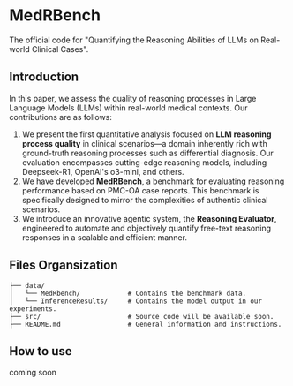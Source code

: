 # MedRBench 
The official code for "Quantifying the Reasoning Abilities of LLMs on Real-world Clinical Cases".

## Introduction
In this paper, we assess the quality of reasoning processes in Large Language Models (LLMs) within real-world medical contexts. Our contributions are as follows:

1. We present the first quantitative analysis focused on **LLM reasoning process quality** in clinical scenarios—a domain inherently rich with ground-truth reasoning processes such as differential diagnosis. Our evaluation encompasses cutting-edge reasoning models, including Deepseek-R1, OpenAI's o3-mini, and others.
2. We have developed **MedRBench**, a benchmark for evaluating reasoning performance based on PMC-OA case reports. This benchmark is specifically designed to mirror the complexities of authentic clinical scenarios.
3. We introduce an innovative agentic system, the **Reasoning Evaluator**, engineered to automate and objectively quantify free-text reasoning responses in a scalable and efficient manner.

## Files Organsization
```
├── data/
│   └── MedRbench/            # Contains the benchmark data.
│   └── InferenceResults/     # Contains the model output in our experiments.
├── src/                      # Source code will be available soon.
├── README.md                 # General information and instructions.
```
## How to use
coming soon


